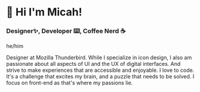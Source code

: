 # 👋 Hi I'm Micah!
### Designer✨, Developer ⌨️, Coffee Nerd ☕
he/him

Designer at Mozilla Thunderbird. While I specialize in icon design, I also am passionate about all aspects of UI and the UX of digital interfaces. And strive to make experiences that are accessible and enjoyable. I love to code. It's a challenge that excites my brain, and a puzzle that needs to be solved. I focus on front-end as that's where my passions lie.
